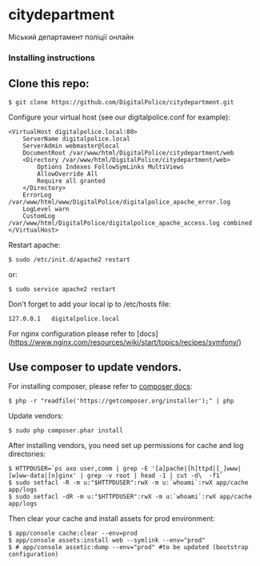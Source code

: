 # citydepartment
Міський департамент поліції онлайн

### Installing instructions

## Clone this repo:

```
$ git clone https://github.com/DigitalPolice/citydepartment.git
```

Configure your virtual host (see our digitalpolice.conf for example):

```
<VirtualHost digitalpolice.local:80>
	ServerName digitalpolice.local
	ServerAdmin webmaster@local
	DocumentRoot /var/www/html/DigitalPolice/citydepartment/web
	<Directory /var/www/html/DigitalPolice/citydepartment/web>
		Options Indexes FollowSymLinks MultiViews
		AllowOverride All
		Require all granted
	</Directory>
	ErrorLog /var/www/html/www/DigitalPolice/digitalpolice_apache_error.log
	LogLevel warn
	CustomLog /var/www/html/DigitalPolice/digitalpolice_apache_access.log combined
</VirtualHost>
```

Restart apache:

```
$ sudo /etc/init.d/apache2 restart
```

or:

```
$ sudo service apache2 restart
```

Don't forget to add your local ip to /etc/hosts file:

```
127.0.0.1	digitalpolice.local
```

For nginx configuration please refer to [docs] (https://www.nginx.com/resources/wiki/start/topics/recipes/symfony/)

## Use composer to update vendors.

For installing composer, please refer to [composer docs](https://getcomposer.org/doc/00-intro.md):

```
$ php -r "readfile('https://getcomposer.org/installer');" | php
```

Update vendors:
```
$ sudo php composer.phar install
```

After installing vendors, you need set up permissions for cache and log directories:
```
$ HTTPDUSER=`ps axo user,comm | grep -E '[a]pache|[h]ttpd|[_]www|[w]ww-data|[n]ginx' | grep -v root | head -1 | cut -d\  -f1`
$ sudo setfacl -R -m u:"$HTTPDUSER":rwX -m u:`whoami`:rwX app/cache app/logs
$ sudo setfacl -dR -m u:"$HTTPDUSER":rwX -m u:`whoami`:rwX app/cache app/logs
```

Then clear your cache and install assets for prod environment:

```
$ app/console cache:clear --env=prod
$ app/console assets:install web --symlink --env="prod"
$ # app/console assetic:dump --env="prod" #to be updated (bootstrap configuration)
```